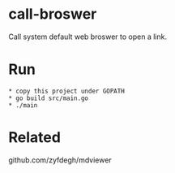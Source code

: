 # call-broswer
Call system default web broswer to open a link.

# Run
	* copy this project under GOPATH
	* go build src/main.go
	* ./main

# Related

github.com/zyfdegh/mdviewer
